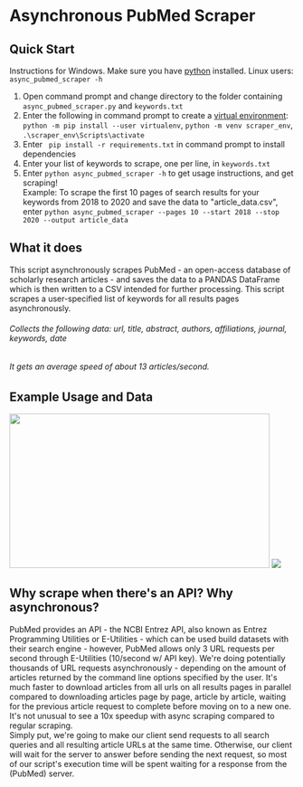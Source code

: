 # Asynchronous PubMed Scraper

## Quick Start
Instructions for Windows. Make sure you have [python](https://www.python.org/downloads/) installed. Linux users: ```async_pubmed_scraper -h``` <br>
1) Open command prompt and change directory to the folder containing ```async_pubmed_scraper.py``` and ```keywords.txt```
2) Enter the following in command prompt to create a [virtual environment](https://packaging.python.org/guides/installing-using-pip-and-virtual-environments/):<br> ```python -m pip install --user virtualenv```, ```python -m venv scraper_env```, ```.\scraper_env\Scripts\activate``` <br>
3) Enter ``` pip install -r requirements.txt``` in command prompt to install dependencies<br>
4) Enter your list of keywords to scrape, one per line, in ```keywords.txt``` <br>
5) Enter ```python async_pubmed_scraper -h``` to get usage instructions, and get scraping! <br>
Example: To scrape the first 10 pages of search results for your keywords from 2018 to 2020 and save the data to "article_data.csv", enter ```python async_pubmed_scraper --pages 10 --start 2018 --stop 2020 --output article_data``` <br>
## What it does 
This script asynchronously scrapes PubMed - an open-access database of scholarly research articles -
and saves the data to a PANDAS DataFrame which is then written to a CSV intended for further processing.
This script scrapes a user-specified list of keywords for all results pages asynchronously. <br>
###### Collects the following data: url, title, abstract, authors, affiliations, journal, keywords, date <br>
###### It gets an average speed of about 13 articles/second. <br>


## Example Usage and Data

<img src="https://raw.githubusercontent.com/IliaZenkov/async-pubmed-scraper/master/example/cli_usage_example.JPG" height=273 width=460/>
<img src="https://raw.githubusercontent.com/IliaZenkov/async-pubmed-scraper/master/example/data_example.JPG"/>

## Why scrape when there's an API? Why asynchronous?
PubMed provides an API - the NCBI Entrez API, also known as Entrez Programming Utilities or E-Utilities - 
which can be used build datasets with their search engine - however, PubMed allows only 3 URL requests per second 
through E-Utilities (10/second w/ API key).
We're doing potentially thousands of URL requests asynchronously - depending on the amount of articles returned by the command line options specified by the user. 
It's much faster to download articles from all urls on all results pages in parallel compared to downloading articles page by page, article by article, waiting for the previous article request to complete before moving on to a new one. It's not unusual to see a 10x speedup with async scraping compared to regular scraping.  
Simply put, we're going to make our client send requests to all search queries and all resulting article URLs at the same time.
Otherwise, our client will wait for the server to answer before sending the next request, so most of our script's execution time
will be spent waiting for a response from the (PubMed) server. 



